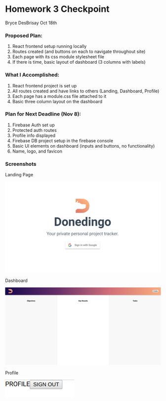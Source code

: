 # Homework 3 Checkpoint
Bryce DesBrisay
Oct 18th

### Proposed Plan:
1. React frontend setup running locally
2. Routes created (and buttons on each to navigate throughout site)
3. Each page with its css module stylesheet file
4. If there is time, basic layout of dashboard (3 columns with labels)

### What I Accomplished:
1. React frontend project is set up
2. All routes created and have links to others (Landing, Dashboard, Profile)
3. Each page has a module.css file attached to it
4. Basic three column layout on the dashboard

### Plan for Next Deadline (Nov 8):
1. Firebase Auth set up
2. Protected auth routes
3. Profile info displayed
4. Firebase DB project setup in the firebase console
5. Basic UI elements on dashboard (inputs and buttons, no functionality)
6. Name, logo, and favicon

### Screenshots

Landing Page

![Image of Landing Page](https://github.com/BDesBrisay/donedingo/blob/master/checkpoints/images/hw3-landing.png?raw=true)


Dashboard

![Dashboard](https://github.com/BDesBrisay/donedingo/blob/master/checkpoints/images/hw3-dash.png?raw=true)


Profile

![Profile](https://github.com/BDesBrisay/donedingo/blob/master/checkpoints/images/hw3-profile.png?raw=true)